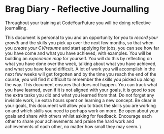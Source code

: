 # Brag Diary - Reflective Journalling

Throughout your training at CodeYourFuture you will be doing reflective journalling. 



This document is personal to you and an opportunity for you to _record your growth_ and the skills you pick up over the next few months, so that when you _create your CV/resume_ and start applying for jobs, you can see how far you have come and what you have achieved, with examples.   You will be building an _experience map_ for yourself. You will do this by reflecting on what you have done over the week, talking about what you have achieved, and what you have found difficult. A lot of work you will accomplish in the next few weeks will get forgotten and by the time you reach the end of the course, you will find it difficult to remember the skills you picked up along the way. This document ensures that does not happen. You can track what you have learned, even if it is not aligned with your goals, it is good to see the extra tasks you did and what you learned from that. Do not forget any invisible work, i.e extra hours spent on learning a new concept.   Be clear in your goals, this document will allow you to track the skills you are working on and which skills you need to perhaps work on more. Be open about your goals and share with others whilst asking for feedback. Encourage each other to share your achievements and praise the hard work and achievements of each other, no matter how small they may seem. \

